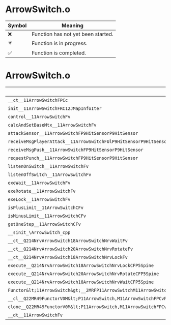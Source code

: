 # ArrowSwitch.o
| Symbol | Meaning 
| ------------- | ------------- 
| :x: | Function has not yet been started. 
| :eight_pointed_black_star: | Function is in progress. 
| :white_check_mark: | Function is completed. 


# ArrowSwitch.o
| Symbol | Decompiled? |
| ------------- | ------------- |
| `__ct__11ArrowSwitchFPCc` | :white_check_mark: |
| `init__11ArrowSwitchFRC12JMapInfoIter` | :white_check_mark: |
| `control__11ArrowSwitchFv` | :white_check_mark: |
| `calcAndSetBaseMtx__11ArrowSwitchFv` | :white_check_mark: |
| `attackSensor__11ArrowSwitchFP9HitSensorP9HitSensor` | :white_check_mark: |
| `receiveMsgPlayerAttack__11ArrowSwitchFUlP9HitSensorP9HitSensor` | :white_check_mark: |
| `receiveMsgPush__11ArrowSwitchFP9HitSensorP9HitSensor` | :white_check_mark: |
| `requestPunch__11ArrowSwitchFP9HitSensorP9HitSensor` | :white_check_mark: |
| `listenOnSwitch__11ArrowSwitchFv` | :white_check_mark: |
| `listenOffSwitch__11ArrowSwitchFv` | :white_check_mark: |
| `exeWait__11ArrowSwitchFv` | :white_check_mark: |
| `exeRotate__11ArrowSwitchFv` | :x: |
| `exeLock__11ArrowSwitchFv` | :white_check_mark: |
| `isPlusLimit__11ArrowSwitchCFv` | :white_check_mark: |
| `isMinusLimit__11ArrowSwitchCFv` | :white_check_mark: |
| `getOneStep__11ArrowSwitchCFv` | :x: |
| `__sinit_\ArrowSwitch_cpp` | :white_check_mark: |
| `__ct__Q214NrvArrowSwitch18ArrowSwitchNrvWaitFv` | :white_check_mark: |
| `__ct__Q214NrvArrowSwitch20ArrowSwitchNrvRotateFv` | :white_check_mark: |
| `__ct__Q214NrvArrowSwitch18ArrowSwitchNrvLockFv` | :white_check_mark: |
| `execute__Q214NrvArrowSwitch18ArrowSwitchNrvLockCFP5Spine` | :white_check_mark: |
| `execute__Q214NrvArrowSwitch20ArrowSwitchNrvRotateCFP5Spine` | :white_check_mark: |
| `execute__Q214NrvArrowSwitch18ArrowSwitchNrvWaitCFP5Spine` | :white_check_mark: |
| `Functor&lt;11ArrowSwitch&gt;__2MRFP11ArrowSwitchM11ArrowSwitchFPCvPv_v_Q22MR49FunctorV0M&lt;P11ArrowSwitch,M11ArrowSwitchFPCvPv_v&gt;` | :white_check_mark: |
| `__cl__Q22MR49FunctorV0M&lt;P11ArrowSwitch,M11ArrowSwitchFPCvPv_v&gt;CFv` | :white_check_mark: |
| `clone__Q22MR49FunctorV0M&lt;P11ArrowSwitch,M11ArrowSwitchFPCvPv_v&gt;CFP7JKRHeap` | :white_check_mark: |
| `__dt__11ArrowSwitchFv` | :white_check_mark: |
